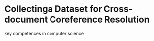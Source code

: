 # Collectinga Dataset for Cross-document Coreference Resolution
key competences in computer science

